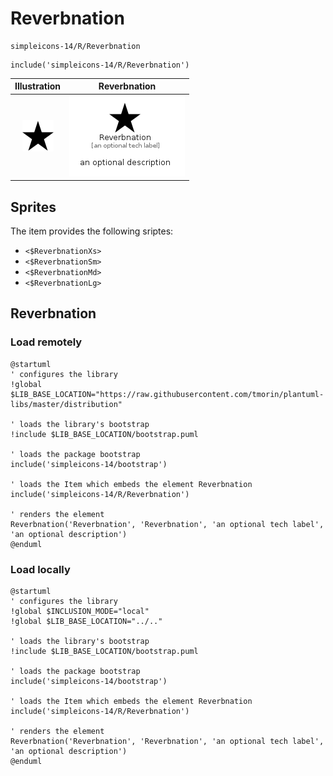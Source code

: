# Reverbnation


```text
simpleicons-14/R/Reverbnation
```

```text
include('simpleicons-14/R/Reverbnation')
```



| Illustration | Reverbnation |
| :---: | :---: |
| ![illustration for Illustration](../../simpleicons-14/R/Reverbnation.png) | ![illustration for Reverbnation](../../simpleicons-14/R/Reverbnation.Local.png) |



## Sprites
The item provides the following sriptes:

- `<$ReverbnationXs>`
- `<$ReverbnationSm>`
- `<$ReverbnationMd>`
- `<$ReverbnationLg>`





## Reverbnation

### Load remotely
```plantuml
@startuml
' configures the library
!global $LIB_BASE_LOCATION="https://raw.githubusercontent.com/tmorin/plantuml-libs/master/distribution"

' loads the library's bootstrap
!include $LIB_BASE_LOCATION/bootstrap.puml

' loads the package bootstrap
include('simpleicons-14/bootstrap')

' loads the Item which embeds the element Reverbnation
include('simpleicons-14/R/Reverbnation')

' renders the element
Reverbnation('Reverbnation', 'Reverbnation', 'an optional tech label', 'an optional description')
@enduml
```

### Load locally
```plantuml
@startuml
' configures the library
!global $INCLUSION_MODE="local"
!global $LIB_BASE_LOCATION="../.."

' loads the library's bootstrap
!include $LIB_BASE_LOCATION/bootstrap.puml

' loads the package bootstrap
include('simpleicons-14/bootstrap')

' loads the Item which embeds the element Reverbnation
include('simpleicons-14/R/Reverbnation')

' renders the element
Reverbnation('Reverbnation', 'Reverbnation', 'an optional tech label', 'an optional description')
@enduml
```

